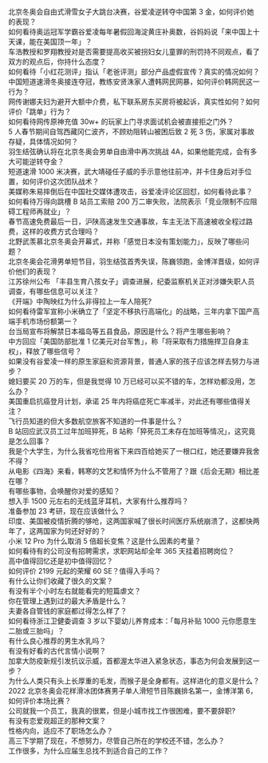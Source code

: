 北京冬奥会自由式滑雪女子大跳台决赛，谷爱凌逆转夺中国第 3 金，如何评价她的表现？  
如何看待奥运冠军学霸谷爱凌每年暑假回海淀黄庄补奥数，谷妈妈说「来中国上十天课，能在美国顶一年」？  
车浩教授和罗翔教授对是否需要提高收买被拐妇女儿童罪的刑罚持不同观点，看了双方的观点后，你持什么态度？  
如何看待「小红花测评」指认「老爸评测」部分产品虚假宣传？真实的情况如何？  
中国短道速滑冬奥接连夺冠，教练安贤洙家人遭韩网民网暴，如何评价韩网民这一行为？  
网传谢娜夫妇为避开大额中介费，私下联系房东买房将被起诉，真实性如何？如何评价「跳单」行为？  
如何看待网传原神充值 30w+ 的玩家上门寻求面试机会被直接拒之门外？  
5 人春节期间自驾西藏冈仁波齐，不顾劝阻转山被困后致 2 死 3 伤，家属对事故存疑，具体情况如何？  
羽生结弦确认将在北京冬奥会男单自由滑中再次挑战 4A，如果他能完成，会有多大可能逆转夺金？  
短道速滑 1000 米决赛，武大靖碰任子威的手示意他往前冲，并卡住身后对手位置，如何评价这次团队战术？  
美媒称朱易摔倒后在中国社交媒体遭攻击，谷爱凌评论区回怼，如何看待此事？  
如何看待万得向跳槽 B 站员工索赔 200 万二审失败，法院表示「竞业限制不应阻碍工程师再就业」？  
春节高速免费最后一日，沪陕高速发生交通事故，车主无法下高速被收全程过路费，这样的收费方式合理吗？  
北野武羡慕北京冬奥会开幕式，并称「感觉日本没有策划能力」，反映了哪些问题？  
北京冬奥会花滑男单短节目，羽生结弦首秀失误，陈巍领跑，金博洋晋级，如何评价他们的表现？  
江苏徐州公布 「丰县生育八孩女子」调查进展，纪委监察机关正对涉嫌失职人员调查，有哪些信息可以关注？  
《开端》中陶映红为什么非得拉上一车人陪死?  
如何看待雷军宣称小米确立了「坚定不移执行高端化」的战略，三年内拿下国产高端手机市场份额第一？  
台当局宣布将解禁日本福岛等五县食品，原因是什么？将产生哪些影响？  
中方回应「美国防部批准 1 亿美元对台军售」，称「将采取有力措施捍卫自身主权」，释放了哪些信号？  
如果没有谷爱凌一样的原生家庭和资源背景，普通人家的孩子应该怎样去努力与进步？  
媳妇要买 20 万的车，但是我觉得 10 万已经可以买不错的车，怎样劝都没用，怎么办？  
美国重启抗癌登月计划，承诺 25 年内将癌症死亡率减半，对此还有哪些值得关注？  
飞行员知道的但大多数航空旅客不知道的一件事是什么？  
B 站回应武汉员工过年加班猝死，B 站称「猝死员工未存在加班等情况」，这究竟是怎么回事？  
我是个大学生，为什么我省吃俭用省下来四百给她买了一根口红，她还要嫌弃我舍不得？  
从电影《四海》来看，韩寒的文艺和情怀为什么不管用了？跟《后会无期》相比差在哪？  
有哪些事物，会唤醒你对爱的感知？  
想入手 1500 元左右的无线蓝牙耳机，大家有什么推荐吗？  
准备参加 23 考研，现在应该做什么？  
印度、美国被疫情折腾的够呛，这两国家喊了很长时间医疗系统崩溃了，这都快两年了，这两国家为何还好好的？  
小米 12 Pro 为什么取消 5 倍超长变焦？这是什么因素的考量？  
如何看待有的公司没有招聘需求，求职网站却全年 365 天挂着招聘岗位？  
高中值得回忆还是初中值得回忆？  
如何评价 2199 元起的荣耀 60 SE？值得入手吗？  
有什么让你们收藏了很久的文案？  
有没有半个小时左右就能看完的短篇虐文？  
你在管理上遇到过的最大矛盾是什么？  
夫妻各自管钱的家庭都过得怎么样了？  
如何看待浙江卫健委调查 3 岁以下婴幼儿养育成本：「每月补贴 1000 元你愿意生二胎或三胎吗」？  
有什么良心推荐的男生水乳吗？  
有没有好看的古代言情小说啊？  
加拿大防疫新规引发抗议示威，首都渥太华进入紧急状态，事态为何会发展到这一步？  
为什么人类只有头上长厚重的毛发，而猴子是全身都有。这样进化的意义是什么？  
2022 北京冬奥会花样滑冰团体赛男子单人滑短节目陈巍排名第一，金博洋第 6，如何评价本场比赛？  
公司就我一个员工，我真的很累，但是小城市找工作很困难，要不要辞职?  
有没有恋爱观超正的那种文案？  
性格内向，适应不了职场怎么办？  
高三下学期了现在，不想努力，尽管自己所在的学校还不错，怎么办？  
工作很多，为什么应届生总找不到适合自己的工作？  
